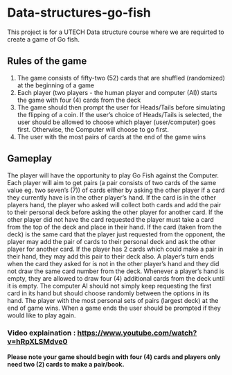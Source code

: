 # Data-structures-go-fish

This project is for a UTECH Data structure course where we are requirted to create a game of Go fish.


## Rules of the game

1)	The game consists of fifty-two (52) cards that are shuffled (randomized) at the beginning of a game 
2)	Each player (two players - the human player and computer (AI)) starts the game with four (4) cards from the deck 
3)	The game should then prompt the user for Heads/Tails before simulating the flipping of a coin. If the user’s choice of Heads/Tails is selected, the user should be allowed to choose which player (user/computer) goes first. Otherwise, the Computer will choose to go first. 
4)	The user with the most pairs of cards at the end of the game wins 

## Gameplay

The player will have the opportunity to play Go Fish against the Computer. Each player will aim to get pairs (a pair consists of two cards of the same value eg. two seven’s (7)) of cards either by asking the other player if a card they currently have is in the other player’s hand. If the card is in the other players hand, the player who asked will collect both cards and add the pair to their personal deck before asking the other player for another card. If the other player did not have the card requested the player must take a card from the top of the deck and place in their hand. If the card (taken from the deck) is the same card that the player just requested from the opponent, the player may add the pair of cards to their personal deck and ask the other player for another card. If the player has 2 cards which could make a pair in their hand, they may add this pair to their deck also. A player’s turn ends when the card they asked for is not in the other player’s hand and they did not draw the same card number from the deck. Whenever a player’s hand is empty, they are allowed to draw four (4) additional cards from the deck until it is empty. The computer AI should not simply keep requesting the first card in its hand but should choose randomly between the options in its hand. The player with the most personal sets of pairs (largest deck) at the end of game wins. When a game ends the user should be prompted if they would like to play again.

### Video explaination : https://www.youtube.com/watch?v=hRpXLSMdve0 

**Please note your game should begin with four (4) cards and players only need two (2) cards to make a pair/book.** 
